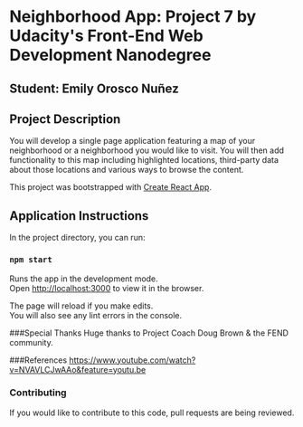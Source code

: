 # Neighborhood App: Project 7 by Udacity's Front-End Web Development Nanodegree
## Student: Emily Orosco Nuñez



## Project Description

You will develop a single page application featuring a map of your neighborhood or a neighborhood you would like to visit. You will then add functionality to this map including highlighted locations, third-party data about those locations and various ways to browse the content.

This project was bootstrapped with [Create React App](https://github.com/facebook/create-react-app).

## Application Instructions
In the project directory, you can run:

### `npm start`

Runs the app in the development mode.<br>
Open [http://localhost:3000](http://localhost:3000) to view it in the browser.

The page will reload if you make edits.<br>
You will also see any lint errors in the console.

###Special Thanks
Huge thanks to Project Coach Doug Brown & the FEND community. 

###References
https://www.youtube.com/watch?v=NVAVLCJwAAo&feature=youtu.be

### Contributing

If you would like to contribute to this code, pull requests are being reviewed. 